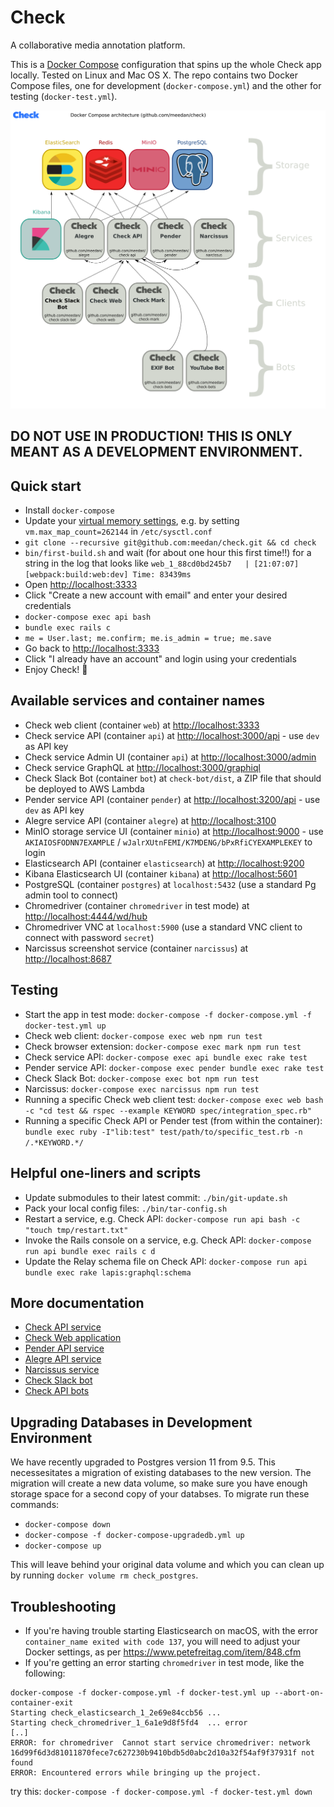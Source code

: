 # Check

A collaborative media annotation platform.

This is a [Docker Compose](https://docs.docker.com/compose/) configuration that spins up the whole Check app locally. Tested on Linux and Mac OS X. The repo contains two Docker Compose files, one for development (`docker-compose.yml`) and the other for testing (`docker-test.yml`).

![Diagram](diagram.png?raw=true "Diagram")

## DO NOT USE IN PRODUCTION! THIS IS ONLY MEANT AS A DEVELOPMENT ENVIRONMENT.

## Quick start

- Install `docker-compose`
- Update your [virtual memory settings](https://www.elastic.co/guide/en/elasticsearch/reference/current/docker.html), e.g. by setting `vm.max_map_count=262144` in `/etc/sysctl.conf`
- `git clone --recursive git@github.com:meedan/check.git && cd check`
- `bin/first-build.sh` and wait (for about one hour this first time!!) for a string in the log that looks like `web_1_88cd0bd245b7   | [21:07:07] [webpack:build:web:dev] Time: 83439ms`
- Open [http://localhost:3333](http://localhost:3333)
- Click "Create a new account with email" and enter your desired credentials
- `docker-compose exec api bash`
- `bundle exec rails c`
- `me = User.last; me.confirm; me.is_admin = true; me.save`
- Go back to [http://localhost:3333](http://localhost:3333)
- Click "I already have an account" and login using your credentials
- Enjoy Check! :tada:

## Available services and container names

- Check web client (container `web`) at [http://localhost:3333](http://localhost:3333)
- Check service API (container `api`) at [http://localhost:3000/api](http://localhost:3000/api) - use `dev` as API key
- Check service Admin UI (container `api`) at [http://localhost:3000/admin](http://localhost:3000/admin)
- Check service GraphQL at [http://localhost:3000/graphiql](http://localhost:3000/graphiql)
- Check Slack Bot (container `bot`) at `check-bot/dist`, a ZIP file that should be deployed to AWS Lambda
- Pender service API (container `pender`) at [http://localhost:3200/api](http://localhost:3200/api) - use `dev` as API key
- Alegre service API (container `alegre`) at [http://localhost:3100](http://localhost:3100)
- MinIO storage service UI (container `minio`) at [http://localhost:9000](http://localhost:9000) - use `AKIAIOSFODNN7EXAMPLE` / `wJalrXUtnFEMI/K7MDENG/bPxRfiCYEXAMPLEKEY` to login
- Elasticsearch API (container `elasticsearch`) at [http://localhost:9200](http://localhost:9200)
- Kibana Elasticsearch UI (container `kibana`) at [http://localhost:5601](http://localhost:5601)
- PostgreSQL (container `postgres`) at `localhost:5432` (use a standard Pg admin tool to connect)
- Chromedriver (container `chromedriver` in test mode) at [http://localhost:4444/wd/hub](http://localhost:4444/wd/hub)
- Chromedriver VNC at `localhost:5900` (use a standard VNC client to connect with password `secret`)
- Narcissus screenshot service (container `narcissus`) at [http://localhost:8687](http://localhost:8687)

## Testing

- Start the app in test mode: `docker-compose -f docker-compose.yml -f docker-test.yml up`
- Check web client: `docker-compose exec web npm run test`
- Check browser extension: `docker-compose exec mark npm run test`
- Check service API: `docker-compose exec api bundle exec rake test`
- Pender service API: `docker-compose exec pender bundle exec rake test`
- Check Slack Bot: `docker-compose exec bot npm run test`
- Narcissus: `docker-compose exec narcissus npm run test`
- Running a specific Check web client test: `docker-compose exec web bash -c "cd test && rspec --example KEYWORD spec/integration_spec.rb"`
- Running a specific Check API or Pender test (from within the container): `bundle exec ruby -I"lib:test" test/path/to/specific_test.rb -n /.*KEYWORD.*/`

## Helpful one-liners and scripts

- Update submodules to their latest commit: `./bin/git-update.sh`
- Pack your local config files: `./bin/tar-config.sh`
- Restart a service, e.g. Check API: `docker-compose run api bash -c "touch tmp/restart.txt"`
- Invoke the Rails console on a service, e.g. Check API: `docker-compose run api bundle exec rails c d`
- Update the Relay schema file on Check API: `docker-compose run api bundle exec rake lapis:graphql:schema`

## More documentation

- [Check API service](https://github.com/meedan/check-api)
- [Check Web application](https://github.com/meedan/check-web)
- [Pender API service](https://github.com/meedan/pender)
- [Alegre API service](https://github.com/meedan/alegre)
- [Narcissus service](https://github.com/meedan/narcissus)
- [Check Slack bot](https://github.com/meedan/check-slack-bot)
- [Check API bots](https://github.com/meedan/check-bots)

## Upgrading Databases in Development Environment

We have recently upgraded to Postgres version 11 from 9.5. This necessesitates a migration of existing databases to the new version. The migration will create a new data volume, so make sure you have enough storage space for a second copy of your databses. To migrate run these commands:

- `docker-compose down`
- `docker-compose -f docker-compose-upgradedb.yml up`
- `docker-compose up`

This will leave behind your original data volume and which you can clean up by running `docker volume rm check_postgres`. 

## Troubleshooting

- If you're having trouble starting Elasticsearch on macOS, with the error `container_name exited with code 137`, you will need to adjust your Docker settings, as per https://www.petefreitag.com/item/848.cfm
- If you're getting an error starting `chromedriver` in test mode, like the following:
```
docker-compose -f docker-compose.yml -f docker-test.yml up --abort-on-container-exit
Starting check_elasticsearch_1_2e69e84ccb56 ...
Starting check_chromedriver_1_6a1e9d8f5fd4  ... error
[..]
ERROR: for chromedriver  Cannot start service chromedriver: network 16d99f6d3d81011870fece7c627230b9410bdb5d0abc2d10a32f54af9f37931f not found
ERROR: Encountered errors while bringing up the project.
```
try this: `docker-compose -f docker-compose.yml -f docker-test.yml down`
